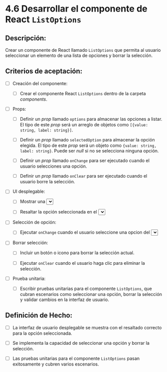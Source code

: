 # 4.6 Desarrollar el componente de React `ListOptions`

## Descripción:

Crear un componente de React llamado `ListOptions` que permita al usuario seleccionar un elemento de una lista de opciones y borrar la selección.

## Criterios de aceptación:

- [ ] Creación del componente:

     - [ ] Crear el componente React `ListOptions` dentro de la carpeta _components_.

- [ ] Props:

     - [ ] Definir un _prop_ llamado `options` para almacenar las opciones a listar. El tipo de este _prop_ será un arreglo de objetos como `[{value: string, label: string}]`.

     - [ ] Definir un _prop_ llamado `selectedOption` para almacenar la opción elegida. El tipo de este _prop_ será un objeto como `{value: string, label: string}`. Puede ser _null_ si no se selecciona ninguna opción.

     - [ ] Definir un _prop_ llamado `onChange` para ser ejecutado cuando el usuario selecciones una opción.
     
     - [ ] Definir un _prop_ llamado `onClear` para ser ejecutado cuando el usuario borre la selección.

- [ ] UI desplegable:

     - [ ] Mostrar una [_<select>_](https://developer.mozilla.org/en-US/docs/Web/HTML/Element/select) para listar opciones proporcionadas.

     - [ ] Resaltar la opción seleccionada en el _<select>_.

- [ ] Selección de opción:

     - [ ] Ejecutar `onChange` cuando el usuario seleccione una opcion del _<select>_.

- [ ] Borrar selección:

     - [ ] Incluir un botón o icono para borrar la selección actual.

     - [ ] Ejecutar `onClear` cuando el usuario haga clic para eliminar la selección.

- [ ] Prueba unitaria:

     - [ ] Escribir pruebas unitarias para el componente `ListOptions`, que cubran escenarios como seleccionar una opción, borrar la selección y validar cambios en la interfaz de usuario.

## Definición de Hecho:

- [ ] La interfaz de usuario desplegable se muestra con el resaltado correcto para la opción seleccionada.

- [ ] Se implementa la capacidad de seleccionar una opción y borrar la selección.

- [ ] Las pruebas unitarias para el componente `ListOptions` pasan exitosamente y cubren varios escenarios.
